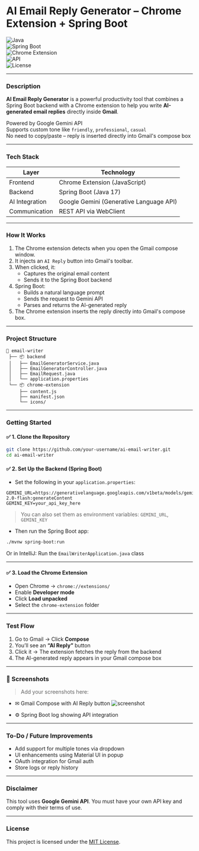 
# AI Email Reply Generator – Chrome Extension + Spring Boot

![Java](https://img.shields.io/badge/Java-17-blue?logo=java)  
![Spring Boot](https://img.shields.io/badge/SpringBoot-3.2-green?logo=spring)  
![Chrome Extension](https://img.shields.io/badge/Chrome%20Extension-enabled-brightgreen?logo=googlechrome)  
![API](https://img.shields.io/badge/Backend-REST%20API-orange)  
![License](https://img.shields.io/badge/License-MIT-lightgrey)

---

### Description

**AI Email Reply Generator** is a powerful productivity tool that combines a Spring Boot backend with a Chrome extension to help you write **AI-generated email replies** directly inside **Gmail**.

Powered by Google Gemini API  
Supports custom tone like `friendly`, `professional`, `casual`  
No need to copy/paste – reply is inserted directly into Gmail's compose box

---

### Tech Stack

| Layer          | Technology            |
|----------------|------------------------|
| Frontend       | Chrome Extension (JavaScript) |
| Backend        | Spring Boot (Java 17)         |
| AI Integration | Google Gemini (Generative Language API) |
| Communication  | REST API via WebClient        |

---

### How It Works

1. The Chrome extension detects when you open the Gmail compose window.
2. It injects an `AI Reply` button into Gmail's toolbar.
3. When clicked, it:
   - Captures the original email content
   - Sends it to the Spring Boot backend
4. Spring Boot:
   - Builds a natural language prompt
   - Sends the request to Gemini API
   - Parses and returns the AI-generated reply
5. The Chrome extension inserts the reply directly into Gmail's compose box.

---

### Project Structure

```
📁 email-writer
 ├── 📦 backend
 │   ├── EmailGeneratorService.java
 │   ├── EmailGeneratorController.java
 │   ├── EmailRequest.java
 │   └── application.properties
 └── 📦 chrome-extension
     ├── content.js
     ├── manifest.json
     └── icons/
```

---

### Getting Started

#### ✅ 1. Clone the Repository

```bash
git clone https://github.com/your-username/ai-email-writer.git
cd ai-email-writer
```

#### ✅ 2. Set Up the Backend (Spring Boot)

- Set the following in your `application.properties`:

```properties
GEMINI_URL=https://generativelanguage.googleapis.com/v1beta/models/gemini-2.0-flash:generateContent
GEMINI_KEY=your_api_key_here
```

> You can also set them as environment variables: `GEMINI_URL`, `GEMINI_KEY`

- Then run the Spring Boot app:

```bash
./mvnw spring-boot:run
```

Or in IntelliJ: Run the `EmailWriterApplication.java` class

---

#### ✅ 3. Load the Chrome Extension

- Open Chrome → `chrome://extensions/`
- Enable **Developer mode**
- Click **Load unpacked**
- Select the `chrome-extension` folder

---

### Test Flow

1. Go to Gmail → Click **Compose**
2. You’ll see an **“AI Reply”** button
3. Click it → The extension fetches the reply from the backend
4. The AI-generated reply appears in your Gmail compose box

---

### 📸 Screenshots

> Add your screenshots here:
- ✉ Gmail Compose with AI Reply button
![screenshot](.Screenshots/Reply_button.png)

- ⚙ Spring Boot log showing API integration

---

### To-Do / Future Improvements

- Add support for multiple tones via dropdown
- UI enhancements using Material UI in popup
- OAuth integration for Gmail auth
- Store logs or reply history

---

### Disclaimer

This tool uses **Google Gemini API**. You must have your own API key and comply with their terms of use.

---

### License

This project is licensed under the [MIT License](LICENSE).
